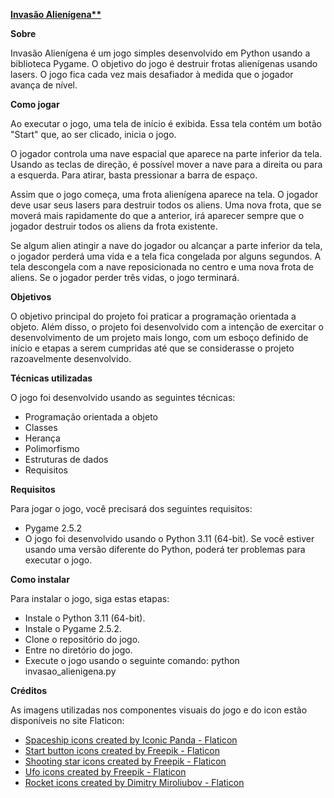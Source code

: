 <b><u>Invasão Alienígena**</u></b>

__Sobre__

Invasão Alienígena é um jogo simples desenvolvido em Python usando a biblioteca Pygame. O objetivo do jogo é destruir frotas alienígenas usando lasers. O jogo fica cada vez mais desafiador à medida que o jogador avança de nível.

__Como jogar__

Ao executar o jogo, uma tela de início é exibida. Essa tela contém um botão "Start" que, ao ser clicado, inicia o jogo. 

O jogador controla uma nave espacial que aparece na parte inferior da tela. Usando as teclas de direção,
é possível mover a nave para a direita ou para a esquerda. Para atirar, basta pressionar a barra de espaço.

Assim que o jogo começa, uma frota alienígena aparece na tela. O jogador deve usar seus lasers para destruir todos os aliens. Uma nova frota, que se moverá mais rapidamente do que a anterior, irá aparecer sempre que o jogador destruir todos os aliens da frota existente.

Se algum alien atingir a nave do jogador ou alcançar a parte inferior da tela, o jogador perderá uma vida e a tela fica congelada por alguns segundos. A tela descongela com a nave reposicionada no centro e uma nova frota
de aliens. Se o jogador perder três vidas, o jogo terminará.

__Objetivos__

O objetivo principal do projeto foi praticar a programação orientada a objeto. Além disso, o projeto foi desenvolvido com a intenção de exercitar o desenvolvimento de um projeto mais longo, com um esboço definido de início e etapas a serem cumpridas até que se considerasse o projeto razoavelmente desenvolvido.

__Técnicas utilizadas__

O jogo foi desenvolvido usando as seguintes técnicas:

<ul>
<li>Programação orientada a objeto</li>
<li>Classes</li>
<li>Herança</li>
<li>Polimorfismo</li>
<li>Estruturas de dados</li>
<li>Requisitos</li>
</ul>

__Requisitos__ 

Para jogar o jogo, você precisará dos seguintes requisitos:
<ul>
<li>Pygame 2.5.2</li>
<li>O jogo foi desenvolvido usando o Python 3.11 (64-bit). Se você estiver usando uma versão diferente do Python, poderá ter problemas para executar o jogo.</li>
</ul>

__Como instalar__

Para instalar o jogo, siga estas etapas:
<ul>
<li>Instale o Python 3.11 (64-bit).</li>
<li>Instale o Pygame 2.5.2.</li>
<li>Clone o repositório do jogo.</li>
<li>Entre no diretório do jogo.</li>
<li>Execute o jogo usando o seguinte comando: python invasao_alienigena.py</li>
</ul>

__Créditos__

As imagens utilizadas nos componentes visuais do jogo e do icon estão disponíveis no site Flaticon:
<ul>
<li> <a href="https://www.flaticon.com/free-icons/spaceship" title="spaceship icons">Spaceship icons created by Iconic Panda - Flaticon</a></li>
<li> <a href="https://www.flaticon.com/free-icons/start-button" title="start button icons">Start button icons created by Freepik - Flaticon</a></li>
<li> <a href="https://www.flaticon.com/free-icons/shooting-star" title="shooting star icons">Shooting star icons created by Freepik - Flaticon</a></li>
<li> <a href="https://www.flaticon.com/free-icons/ufo" title="Ufo icons">Ufo icons created by Freepik - Flaticon</a></li>
<li> <a href="https://www.flaticon.com/free-icons/rocket" title="rocket icons">Rocket icons created by Dimitry Miroliubov - Flaticon</a></li>
</ul>